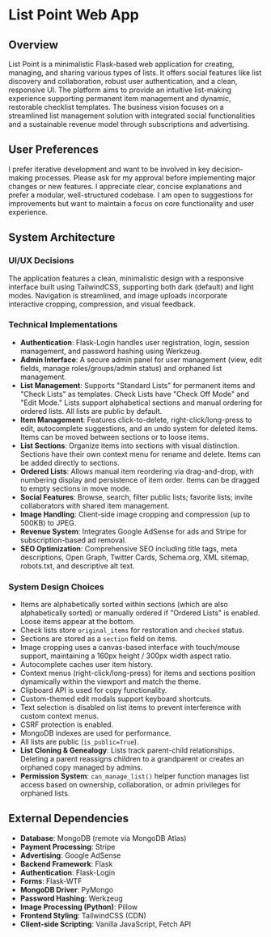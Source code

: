 # List Point Web App

## Overview
List Point is a minimalistic Flask-based web application for creating, managing, and sharing various types of lists. It offers social features like list discovery and collaboration, robust user authentication, and a clean, responsive UI. The platform aims to provide an intuitive list-making experience supporting permanent item management and dynamic, restorable checklist templates. The business vision focuses on a streamlined list management solution with integrated social functionalities and a sustainable revenue model through subscriptions and advertising.

## User Preferences
I prefer iterative development and want to be involved in key decision-making processes. Please ask for my approval before implementing major changes or new features. I appreciate clear, concise explanations and prefer a modular, well-structured codebase. I am open to suggestions for improvements but want to maintain a focus on core functionality and user experience.

## System Architecture

### UI/UX Decisions
The application features a clean, minimalistic design with a responsive interface built using TailwindCSS, supporting both dark (default) and light modes. Navigation is streamlined, and image uploads incorporate interactive cropping, compression, and visual feedback.

### Technical Implementations
- **Authentication**: Flask-Login handles user registration, login, session management, and password hashing using Werkzeug.
- **Admin Interface**: A secure admin panel for user management (view, edit fields, manage roles/groups/admin status) and orphaned list management.
- **List Management**: Supports "Standard Lists" for permanent items and "Check Lists" as templates. Check Lists have "Check Off Mode" and "Edit Mode." Lists support alphabetical sections and manual ordering for ordered lists. All lists are public by default.
- **Item Management**: Features click-to-delete, right-click/long-press to edit, autocomplete suggestions, and an undo system for deleted items. Items can be moved between sections or to loose items.
- **List Sections**: Organize items into sections with visual distinction. Sections have their own context menu for rename and delete. Items can be added directly to sections.
- **Ordered Lists**: Allows manual item reordering via drag-and-drop, with numbering display and persistence of item order. Items can be dragged to empty sections in move mode.
- **Social Features**: Browse, search, filter public lists; favorite lists; invite collaborators with shared item management.
- **Image Handling**: Client-side image cropping and compression (up to 500KB) to JPEG.
- **Revenue System**: Integrates Google AdSense for ads and Stripe for subscription-based ad removal.
- **SEO Optimization**: Comprehensive SEO including title tags, meta descriptions, Open Graph, Twitter Cards, Schema.org, XML sitemap, robots.txt, and descriptive alt text.

### System Design Choices
- Items are alphabetically sorted within sections (which are also alphabetically sorted) or manually ordered if "Ordered Lists" is enabled. Loose items appear at the bottom.
- Check lists store `original_items` for restoration and `checked` status.
- Sections are stored as a `section` field on items.
- Image cropping uses a canvas-based interface with touch/mouse support, maintaining a 160px height / 300px width aspect ratio.
- Autocomplete caches user item history.
- Context menus (right-click/long-press) for items and sections position dynamically within the viewport and match the theme.
- Clipboard API is used for copy functionality.
- Custom-themed edit modals support keyboard shortcuts.
- Text selection is disabled on list items to prevent interference with custom context menus.
- CSRF protection is enabled.
- MongoDB indexes are used for performance.
- All lists are public (`is_public=True`).
- **List Cloning & Genealogy**: Lists track parent-child relationships. Deleting a parent reassigns children to a grandparent or creates an orphaned copy managed by admins.
- **Permission System**: `can_manage_list()` helper function manages list access based on ownership, collaboration, or admin privileges for orphaned lists.

## External Dependencies
- **Database**: MongoDB (remote via MongoDB Atlas)
- **Payment Processing**: Stripe
- **Advertising**: Google AdSense
- **Backend Framework**: Flask
- **Authentication**: Flask-Login
- **Forms**: Flask-WTF
- **MongoDB Driver**: PyMongo
- **Password Hashing**: Werkzeug
- **Image Processing (Python)**: Pillow
- **Frontend Styling**: TailwindCSS (CDN)
- **Client-side Scripting**: Vanilla JavaScript, Fetch API